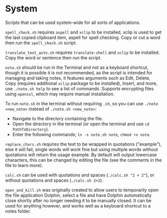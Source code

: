 # System
Scripts that can be used system-wide for all sorts of applications.

`spell_check.sh` requires `aspell` and `xclip` to be installed, xclip is used to get the last copied clipboard item, aspell for spell checking. Copy or cut a word then run the `spell_check.sh` script.

`translate_text_auto.sh` requires `translate-shell` and `xclip` to be installed. Copy the word or sentence then run the script.

`note.sh` should be run in the Terminal and not as a keyboard shortcut, though it is possible it is not recommended, as the script is intended for managing and taking notes, it features arguments such as Edit, Delete, Copy (requires additional `xclip` package to be installed), Insert, and more, use `./note.sh help` to see a list of commands. Supports encrypting files using `openssl`, which may require manual installation.

To run `note.sh` in the terminal without requiring `.sh`, so you can use `./note <new_note>` instead of `./note.sh <new_note>`:
- Navigate to the directory containing the file.
- Open the directory in the terminal (or open the terminal and use `cd PathToDirectory`).
- Enter the following commands; `ln -s note.sh note`, `chmod +x note`.

`replace_chars.sh` requires the text to be wrapped in quotations ("example"), else it will fail, single words will work fine but using multiple words without quotations will return the usage example. By default will output lowercase characters, this can be changed by editing the file (see the comments in the file to learn more).

`calc.sh` can be used with quotations and spaces (`./calc.sh "2 + 2"`), or without quotations and spaces (`./calc.sh 2+2`).

`open_and_kill.sh` was originally created to allow users to temporarily open the file application Dolphin, select a file and have Dolphin automatically close shortly after no longer needing it to be manually closed. It can be used for anything however, and works well as a keyboard shortcut to a notes folder.
